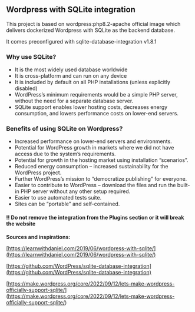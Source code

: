 ## Wordpress with SQLite integration

This project is based on wordpress:php8.2-apache official image which delivers dockerized Wordpress with SQLite as the backend database.

It comes preconfigured with sqlite-database-integration v1.8.1

### Why use SQLite?

- It is the most widely used database worldwide
- It is cross-platform and can run on any device
- It is included by default on all PHP installations (unless explicitly disabled)
- WordPress’s minimum requirements would be a simple PHP server,  without the need for a separate database server. 
- SQLite support enables lower hosting costs, decreases energy consumption, and lowers performance costs on lower-end servers.

### Benefits of using SQLite on Wordpress?

- Increased performance on lower-end servers and environments.
- Potential for WordPress growth in markets where we did not have access due to the system’s requirements.
- Potential for growth in the hosting market using installation “scenarios”.
- Reduced energy consumption – increased sustainability for the WordPress project.
- Further WordPress’s mission to “democratize publishing” for everyone.
- Easier to contribute to WordPress – download the files and run the built-in PHP server without any other setup required.
- Easier to use automated tests suite.
- Sites can be “portable” and self-contained.

#### **‼️ Do not remove the integration from the Plugins section or it will break the website**

**Sources and inspirations:**

[https://learnwithdaniel.com/2019/06/wordpress-with-sqlite/](https://learnwithdaniel.com/2019/06/wordpress-with-sqlite/)

[https://github.com/WordPress/sqlite-database-integration](https://github.com/WordPress/sqlite-database-integration)

[https://make.wordpress.org/core/2022/09/12/lets-make-wordpress-officially-support-sqlite/]
(https://make.wordpress.org/core/2022/09/12/lets-make-wordpress-officially-support-sqlite/)